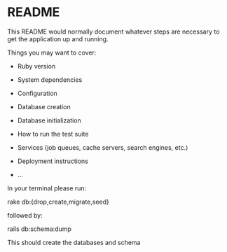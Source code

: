 # README

This README would normally document whatever steps are necessary to get the
application up and running.

Things you may want to cover:

* Ruby version

* System dependencies

* Configuration

* Database creation

* Database initialization

* How to run the test suite

* Services (job queues, cache servers, search engines, etc.)

* Deployment instructions

* ...


In your terminal please run:

rake db:{drop,create,migrate,seed}

followed by:

rails db:schema:dump

This should create the databases and schema

